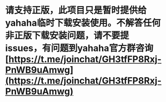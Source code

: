 # 请支持正版，此项目只是暂时提供给yahaha临时下载安装使用。不解答任何非正版下载安装问题，请不要提issues，有问题到yahaha官方群咨询[https://t.me/joinchat/GH3tfFP8Rxj-PnWB9uAmwg](https://t.me/joinchat/GH3tfFP8Rxj-PnWB9uAmwg)
